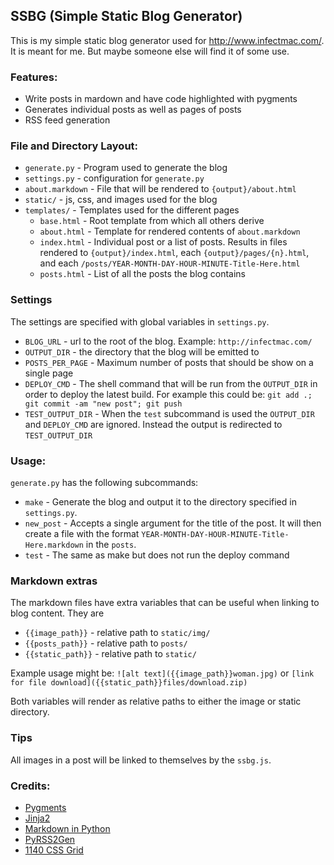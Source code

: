 ## SSBG (Simple Static Blog Generator)

This is my simple static blog generator used for <http://www.infectmac.com/>. It
is meant for me. But maybe someone else will find it of some use.

### Features:

* Write posts in mardown and have code highlighted with pygments
* Generates individual posts as well as pages of posts
* RSS feed generation

### File and Directory Layout:

* `generate.py` - Program used to generate the blog
* `settings.py` - configuration for `generate.py`
* `about.markdown` - File that will be rendered to `{output}/about.html`
* `static/` - js, css, and images used for the blog
* `templates/` - Templates used for the different pages
   * `base.html` - Root template from which all others derive
   * `about.html` - Template for rendered contents of `about.markdown`
   * `index.html` - Individual post or a list of posts. Results in files
   rendered to `{output}/index.html`, each `{output}/pages/{n}.html`, and each
   `/posts/YEAR-MONTH-DAY-HOUR-MINUTE-Title-Here.html`
   * `posts.html` - List of all the posts the blog contains

### Settings

The settings are specified with global variables in `settings.py`.

* `BLOG_URL` - url to the root of the blog. Example: `http://infectmac.com/`
* `OUTPUT_DIR` - the directory that the blog will be emitted to
* `POSTS_PER_PAGE` - Maximum number of posts that should be show on a single
page
* `DEPLOY_CMD` - The shell command that will be run from the `OUTPUT_DIR` in
  order to deploy the latest build. For example this could be:
  `git add .; git commit -am "new post"; git push`
* `TEST_OUTPUT_DIR` - When the `test` subcommand is used the `OUTPUT_DIR` and
  `DEPLOY_CMD` are ignored. Instead the output is redirected to
  `TEST_OUTPUT_DIR`

### Usage:

`generate.py` has the following subcommands:

* `make` - Generate the blog and output it to the directory specified in
`settings.py`.
* `new_post` - Accepts a single argument for the title of the post. It will then
create a file with the format `YEAR-MONTH-DAY-HOUR-MINUTE-Title-Here.markdown`
in the `posts`.
* `test` - The same as make but does not run the deploy command

### Markdown extras

The markdown files have extra variables that can be useful when linking to blog
content. They are
* `{{image_path}}` - relative path to `static/img/`
* `{{posts_path}}` - relative path to `posts/`
* `{{static_path}}` - relative path to `static/`

Example usage might be: `![alt text]({{image_path}}woman.jpg)` or
`[link for file download]({{static_path}}files/download.zip)`

Both variables will render as relative paths to either the image or static
directory.

### Tips

All images in a post will be linked to themselves by the `ssbg.js`.

### Credits:

* [Pygments](http://pygments.org/)
* [Jinja2](http://jinja.pocoo.org/docs/)
* [Markdown in Python](http://www.freewisdom.org/projects/python-markdown/)
* [PyRSS2Gen](http://www.dalkescientific.com/Python/PyRSS2Gen.html)
* [1140 CSS Grid](http://cssgrid.net/)

